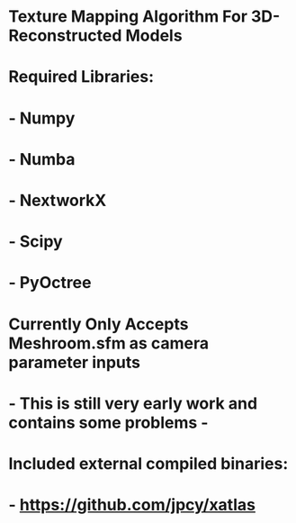 #	Texture Mapping Algorithm For 3D-Reconstructed Models
# 
#	Required Libraries:
#	- Numpy
#	- Numba
#	- NextworkX
#	- Scipy
#	- PyOctree
#
#	Currently Only Accepts Meshroom.sfm as camera parameter inputs
# - This is still very early work and contains some problems -
#
#
#
#
#
#
#
#
#
#
#
#
# Included external compiled binaries:
# - https://github.com/jpcy/xatlas
